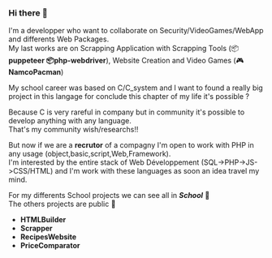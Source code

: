### Hi there 👋

I'm a developper who want to collaborate on Security/VideoGames/WebApp and differents Web Packages.<br>
My last works are on Scrapping Application with Scrapping Tools (📦**puppeteer 📦php-webdriver**), Website Creation and Video Games (🎮**NamcoPacman**) 

My school career was based on C/C_system and I want to found a really big project in this langage for conclude this chapter of my life it's possible ?

Because C is very rareful in company but in community it's possible to develop anything with any language.<br>
That's my community wish/researchs!!

But now if we are a **recrutor** of a compagny I'm open to work with PHP in any usage (object,basic,script,Web,Framework).<br> 
I'm interested by the entire stack of Web Développement (SQL->PHP->JS->CSS/HTML) and I'm work with these languages as soon an idea travel my mind.

For my differents School projects we can see all in **_School_** 📁<br>
The others projects are public 📁
  - **HTMLBuilder** 
  - **Scrapper**
  - **RecipesWebsite**
  - **PriceComparator**



<!--
**chriSmile0/chrismile0** is a ✨ _special_ ✨ repository because its `README.md` (this file) appears on your GitHub profile.

Here are some ideas to get you started:

- 🔭 I’m currently working on ...
- 🌱 I’m currently learning ...
- 👯 I’m looking to collaborate on ...
- 🤔 I’m looking for help with ...
- 💬 Ask me about ...
- 📫 How to reach me: ...
- 😄 Pronouns: ...
- ⚡ Fun fact: ...
-->
